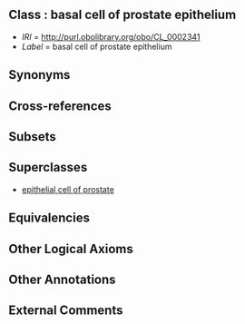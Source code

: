 
## Class : basal cell of prostate epithelium

 * *IRI* = http://purl.obolibrary.org/obo/CL_0002341
 * *Label* = basal cell of prostate epithelium

## Synonyms


## Cross-references


## Subsets


## Superclasses

 * [epithelial cell of prostate](../../CL/31/CL_0002231.md)

## Equivalencies


## Other Logical Axioms


## Other Annotations


## External Comments

